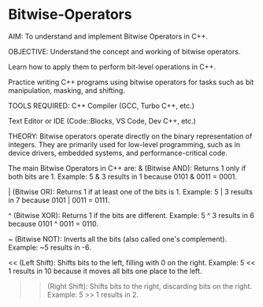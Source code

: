 # Bitwise-Operators
AIM:
To understand and implement Bitwise Operators in C++.

OBJECTIVE:
Understand the concept and working of bitwise operators.

Learn how to apply them to perform bit-level operations in C++.

Practice writing C++ programs using bitwise operators for tasks such as bit manipulation, masking, and shifting.

TOOLS REQUIRED:
C++ Compiler (GCC, Turbo C++, etc.)

Text Editor or IDE (Code::Blocks, VS Code, Dev C++, etc.)

THEORY:
Bitwise operators operate directly on the binary representation of integers. They are primarily used for low-level programming, such as in device drivers, embedded systems, and performance-critical code.

The main Bitwise Operators in C++ are:
& (Bitwise AND): Returns 1 only if both bits are 1.
Example: 5 & 3 results in 1 because 0101 & 0011 = 0001.

| (Bitwise OR): Returns 1 if at least one of the bits is 1.
Example: 5 | 3 results in 7 because 0101 | 0011 = 0111.

^ (Bitwise XOR): Returns 1 if the bits are different.
Example: 5 ^ 3 results in 6 because 0101 ^ 0011 = 0110.

~ (Bitwise NOT): Inverts all the bits (also called one's complement).
Example: ~5 results in -6.

<< (Left Shift): Shifts bits to the left, filling with 0 on the right.
Example: 5 << 1 results in 10 because it moves all bits one place to the left.

>> (Right Shift): Shifts bits to the right, discarding bits on the right.
Example: 5 >> 1 results in 2.
